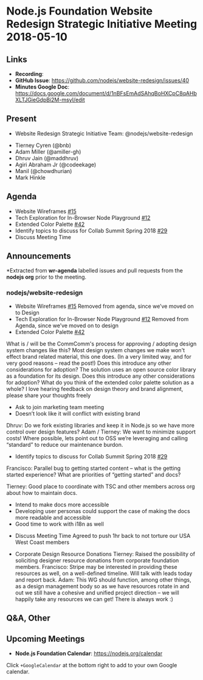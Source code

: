 # Node.js Foundation Website Redesign Strategic Initiative Meeting 2018-05-10

## Links

* **Recording**:
* **GitHub Issue**: https://github.com/nodejs/website-redesign/issues/40
* **Minutes Google Doc**: https://docs.google.com/document/d/1nBFsEmAdSAhqBoHXCpC8qAHbXLTJGieGdpBi2M-msyI/edit

## Present

* Website Redesign Strategic Initiative Team: @nodejs/website-redesign

 - Tierney Cyren (@bnb)
 - Adam Miller (@amiller-gh)
 - Dhruv Jain (@maddhruv)
 - Agiri Abraham Jr (@codeekage)
 - Manil (@chowdhurian)
 - Mark Hinkle

## Agenda

* Website Wireframes [#15](https://github.com/nodejs/website-redesign/issues/15)
* Tech Exploration for In-Browser Node Playground [#12](https://github.com/nodejs/website-redesign/issues/12)
* Extended Color Palette [#42](https://github.com/nodejs/website-redesign/issues/42)
* Identify topics to discuss for Collab Summit Spring 2018 [#29](https://github.com/nodejs/website-redesign/issues/29)
* Discuss Meeting Time

## Announcements

*Extracted from **wr-agenda** labelled issues and pull requests from the **nodejs org** prior to the meeting.

### nodejs/website-redesign

* Website Wireframes [#15](https://github.com/nodejs/website-redesign/issues/15)
Removed from agenda, since we’ve moved on to Design
* Tech Exploration for In-Browser Node Playground 
[#12](https://github.com/nodejs/website-redesign/issues/12)
Removed from Agenda, since we’ve moved on to design
* Extended Color Palette [#42](https://github.com/nodejs/website-redesign/issues/42)

What is / will be the CommComm's process for approving / adopting design system changes like this?
Most design system changes we make won't effect brand related material, this one does. (In a very limited way, and for very good reasons – read the post!) Does this introduce any other considerations for adoption?
The solution uses an open source color library as a foundation for its design. Does this introduce any other considerations for adoption?
What do you think of the extended color palette solution as a whole? I love hearing feedback on design theory and brand alignment, please share your thoughts freely

- Ask to join marketing team meeting
- Doesn’t look like it will conflict with existing brand

Dhruv: Do we fork existing libraries and keep it in Node.js so we have more control over design features? 
Adam / Tierney: We want to minimize support costs! Where possible, lets point out to OSS we’re leveraging and calling “standard” to reduce our maintenance burdon.

* Identify topics to discuss for Collab Summit Spring 2018 [#29](https://github.com/nodejs/website-redesign/issues/29)

Francisco: Parallel bug to getting started content – what is the getting started experience? What are priorities of “getting started” and docs?

Tierney: Good place to coordinate with TSC and other members across org about how to maintain docs. 

- Intend to make docs more accessible
- Developing user personas could support the case of making the docs more readable and accessible
- Good time to work with i18n as well

* Discuss Meeting Time
Agreed to push 1hr back to not torture our USA West Coast members

* Corporate Design Resource Donations
Tierney: Raised the possibility of soliciting designer resource donations from corporate foundation members. 
Francisco: Stripe may be interested in providing these resources as well, on a well-defined timeline. Will talk with leads today and report back.
Adam: This WG should function, among other things, as a design management body so as we have resources rotate in and out we still have a cohesive and unified project direction – we will happily take any resources we can get! There is always work :)

## Q&A, Other

## Upcoming Meetings

* **Node.js Foundation Calendar**: https://nodejs.org/calendar

Click `+GoogleCalendar` at the bottom right to add to your own Google calendar.

